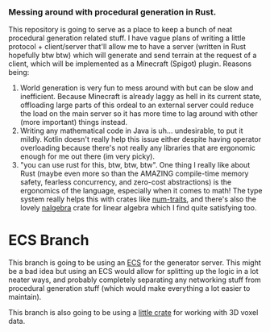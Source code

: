 ### Messing around with procedural generation in Rust.
This repository is going to serve as a place to keep a bunch of neat procedural generation related stuff.
I have vague plans of writing a little protocol + client/server that'll allow me to have a server (written in Rust hopefully btw btw)
which will generate and send terrain at the request of a client, which will be implemented as a Minecraft (Spigot) plugin.
Reasons being:
  1. World generation is very fun to mess around with but can be slow and inefficient. Because Minecraft is already laggy
  as hell in its current state, offloading large parts of this ordeal to an external server could reduce the load on the
  main server so it has more time to lag around with other (more important) things instead.
  2. Writing any mathematical code in Java is uh... undesirable, to put it mildly. Kotlin doesn't really help this issue either
  despite having operator overloading because there's not really any libraries that are ergonomic enough for me out there (im very picky).
  3. "you can use rust for this, btw, btw, btw". One thing I really like about Rust (maybe even more so than the AMAZING compile-time memory safety,
  fearless concurrency, and zero-cost abstractions) is the ergonomics of the language, especially when it comes to math! The type system really
  helps this with crates like [num-traits](https://crates.io/crates/num-traits), and there's also the lovely [nalgebra](https://crates.io/crates/nalgebra)
  crate for linear algebra which I find quite satisfying too.


# ECS Branch
This branch is going to be using an [ECS](https://crates.io/crates/bevy_ecs) for the generator server. This might be a bad idea but using an ECS would allow
for splitting up the logic in a lot neater ways, and probably completely separating any networking stuff from procedural generation stuff (which would make everything a lot
easier to maintain).

This branch is also going to be using a [little crate](https://github.com/PersonBelowRocks/volume) for working with 3D voxel data.